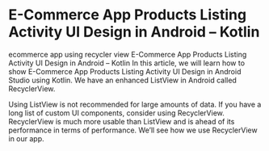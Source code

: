 # E-Commerce App Products Listing Activity UI Design in Android – Kotlin
ecommerce app using recycler view
E-Commerce App Products Listing Activity UI Design in Android – Kotlin
In this article, we will learn how to show E-Commerce App Products Listing Activity UI Design in Android Studio using Kotlin. We have an enhanced ListView in Android called RecyclerView.

Using ListView is not recommended for large amounts of data. If you have a long list of custom UI components, consider using RecyclerView. RecyclerView is much more usable than ListView and is ahead of its performance in terms of performance. We’ll see how we use RecyclerView in our app.
